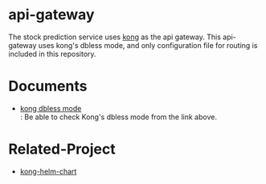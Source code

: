# api-gateway  
The stock prediction service uses [kong](https://konghq.com/kong/) as the api gateway.
This api-gateway uses kong's dbless mode, and only configuration file for routing is included in this repository.


# Documents
* [kong dbless mode](https://docs.konghq.com/gateway-oss/2.4.x/db-less-admin-api/)  
: Be able to check Kong's dbless mode from the link above.

# Related-Project
* [kong-helm-chart](https://github.com/kong/charts)
